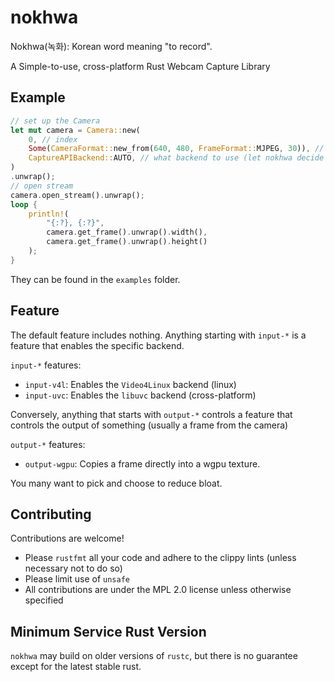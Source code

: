 # nokhwa
Nokhwa(녹화): Korean word meaning "to record".

A Simple-to-use, cross-platform Rust Webcam Capture Library

## Example

```rust
// set up the Camera
let mut camera = Camera::new(
    0, // index
    Some(CameraFormat::new_from(640, 480, FrameFormat::MJPEG, 30)), // format
    CaptureAPIBackend::AUTO, // what backend to use (let nokhwa decide for itself)
)
.unwrap();
// open stream
camera.open_stream().unwrap();
loop {
    println!(
        "{:?}, {:?}",
        camera.get_frame().unwrap().width(),
        camera.get_frame().unwrap().height()
    );
}
```
They can be found in the `examples` folder.

## Feature
The default feature includes nothing. Anything starting with `input-*` is a feature that enables the specific backend. 

`input-*` features:
 - `input-v4l`: Enables the `Video4Linux` backend (linux)
 - `input-uvc`: Enables the `libuvc` backend (cross-platform)

Conversely, anything that starts with `output-*` controls a feature that controls the output of something (usually a frame from the camera)

`output-*` features:
 - `output-wgpu`: Copies a frame directly into a wgpu texture.

You many want to pick and choose to reduce bloat.

## Contributing
Contributions are welcome!
 - Please `rustfmt` all your code and adhere to the clippy lints (unless necessary not to do so)
 - Please limit use of `unsafe`
 - All contributions are under the MPL 2.0 license unless otherwise specified

## Minimum Service Rust Version
`nokhwa` may build on older versions of `rustc`, but there is no guarantee except for the latest stable rust. 